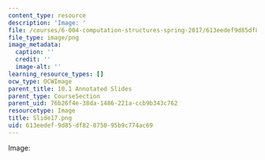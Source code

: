 ```yaml
---
content_type: resource
description: 'Image: '
file: /courses/6-004-computation-structures-spring-2017/613eedef9d85df82875095b9c774ac69_Slide17.png
file_type: image/png
image_metadata:
  caption: ''
  credit: ''
  image-alt: ''
learning_resource_types: []
ocw_type: OCWImage
parent_title: 10.1 Annotated Slides
parent_type: CourseSection
parent_uid: 76b26f4e-38da-1486-221a-ccb9b343c762
resourcetype: Image
title: Slide17.png
uid: 613eedef-9d85-df82-8750-95b9c774ac69
---
```

Image: 

